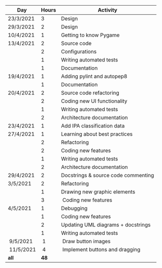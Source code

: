 | **Day**   | **Hours** | **Activity**                       |
|-----------|-----------|------------------------------------|
| 23/3/2021 | 3         | Design                             |
| 29/3/2021 | 2         | Design                             |
| 10/4/2021 | 1         | Getting to know Pygame             |
| 13/4/2021 | 2         | Source code                        |
|           | 2         | Configurations                     |
|           | 1         | Writing automated tests            |
|           | 1         | Documentation                      |
| 19/4/2021 | 1         | Adding pylint and autopep8         |
|           | 1         | Documentation                      |
| 20/4/2021 | 2         | Source code refactoring            |
|           | 2         | Coding new UI functionality        |
|           | 1         | Writing automated tests            |
|           | 2         | Architecture documentation         |
| 23/4/2021 | 1         | Add IPA classification data        |
| 27/4/2021 | 1         | Learning about best practices      |
|           | 2         | Refactoring                        |
|           | 2         | Coding new features                |
|           | 1         | Writing automated tests            |
|           | 2         | Architecture documentation         |
| 29/4/2021 | 2         | Docstrings & source code commenting|
| 3/5/2021  | 2         | Refactoring                        |
|           | 1         | Drawing new graphic elements       |
|           | 3         | Coding new features                |
| 4/5/2021  | 1         | Debugging                          |
|           | 1         | Coding new features                |
|           | 2         | Updating UML diagrams + docstrings |
|           | 1         | Writing automated tests            |
| 9/5/2021  | 1         | Draw button images                 |
| 11/5/2021 | 4         | Implement buttons and dragging     |
|  **all**  | **48**    |                                    |
